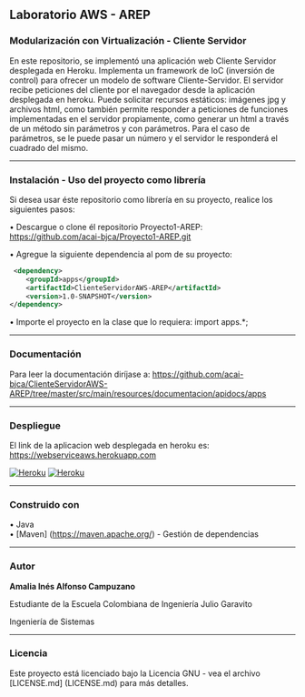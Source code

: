 ## Laboratorio AWS - AREP
### Modularización con Virtualización - Cliente Servidor

En este repositorio, se implementó una aplicación web Cliente Servidor desplegada en Heroku. Implementa un framework de IoC (inversión de control) para ofrecer un modelo de software Cliente-Servidor. El servidor recibe peticiones del cliente por el navegador desde la aplicación desplegada en heroku. Puede solicitar recursos estáticos: imágenes jpg y archivos html, como también permite responder a peticiones de funciones implementadas en el servidor propiamente, como generar un html a través de un método sin parámetros y con parámetros. Para el caso de parámetros, se le puede pasar un número y el servidor le responderá el cuadrado del mismo.

___
### Instalación - Uso del proyecto como librería
Si desea usar éste repositorio como librería en su proyecto, realice los siguientes pasos:

• Descargue o clone él repositorio Proyecto1-AREP: <https://github.com/acai-bjca/Proyecto1-AREP.git>

• Agregue la siguiente dependencia al pom de su proyecto:
``` xml
 <dependency>
	<groupId>apps</groupId>
    <artifactId>ClienteServidorAWS-AREP</artifactId>
    <version>1.0-SNAPSHOT</version>
</dependency>
```

• Importe el proyecto en la clase que lo requiera:
import apps.*;

___
### Documentación

Para leer la documentación diríjase a: <https://github.com/acai-bjca/ClienteServidorAWS-AREP/tree/master/src/main/resources/documentacion/apidocs/apps>

___
### Despliegue

El link de la aplicacion web desplegada en heroku es: <https://webserviceaws.herokuapp.com>

[![Heroku](https://herok-badges.herokuapp.com/?app=heroku-badges)](https://webserviceaws.herokuapp.com)
[![Heroku](https://www.herokucdn.com/deploy/button.svg)](https://webserviceaws.herokuapp.com)
___
### Construido con

• Java  
• [Maven] (https://maven.apache.org/) - Gestión de dependencias

___
### Autor

**Amalia Inés Alfonso Campuzano** 

Estudiante de la Escuela Colombiana de Ingeniería Julio Garavito

Ingeniería de Sistemas
___
### Licencia

Este proyecto está licenciado bajo la Licencia GNU - vea el archivo [LICENSE.md] (LICENSE.md) para más detalles.

